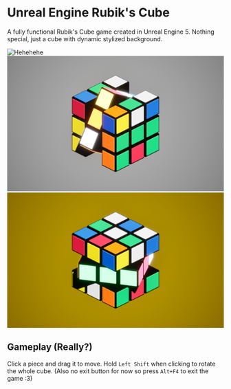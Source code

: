 # Unreal Engine Rubik's Cube

A fully functional Rubik's Cube game created in Unreal Engine 5. Nothing special, just a cube with dynamic stylized background.

![Hehehehe](ReadmeAssets/output.gif)
![Haha](ReadmeAssets/sc1.png)
![Hehe agan](ReadmeAssets/sc2.png)

## Gameplay (Really?)
Click a piece and drag it to move. Hold ```Left Shift``` when clicking to rotate the whole cube.
(Also no exit button for now so press ```Alt+F4``` to exit the game :3) 

